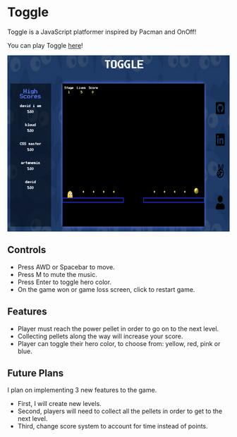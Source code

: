 # Toggle
Toggle is a JavaScript platformer inspired by Pacman and OnOff!

You can play Toggle [here](https://davidyoon85.github.io/Toggle)!

<p align="center">
<img src="./assets/images/toggle.png" width="800" height="400" align="middle"/>
</p>

## Controls
* Press AWD or Spacebar to move.
* Press M to mute the music.
* Press Enter to toggle hero color.
* On the game won or game loss screen, click to restart game.

## Features
* Player must reach the power pellet in order to go on to the next level.
* Collecting pellets along the way will increase your score.
* Player can toggle their hero color, to choose from: yellow, red, pink or blue.

## Future Plans
I plan on implementing 3 new features to the game.
* First, I will create new levels.
* Second, players will need to collect all the pellets in order to get to the next level.
* Third, change score system to account for time instead of points.

